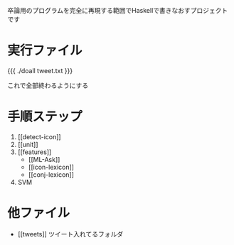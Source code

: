 卒論用のプログラムを完全に再現する範囲でHaskellで書きなおすプロジェクトです

# 実行ファイル

{{{
./doall tweet.txt
}}}

これで全部終わるようにする

# 手順ステップ

1. [[detect-icon]]
2. [[unit]]
3. [[features]]
    - [[ML-Ask]]
    - [[icon-lexicon]]
    - [[conj-lexicon]]
6. SVM

# 他ファイル

* [[tweets]]
ツイート入れてるフォルダ
